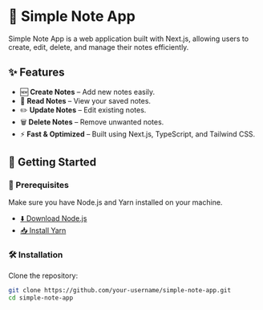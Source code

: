 # 📝 Simple Note App  

Simple Note App is a web application built with Next.js, allowing users to create, edit, delete, and manage their notes efficiently.  

## ✨ Features  

- 🆕 **Create Notes** – Add new notes easily.  
- 📖 **Read Notes** – View your saved notes.  
- ✏️ **Update Notes** – Edit existing notes.  
- 🗑 **Delete Notes** – Remove unwanted notes.  
- ⚡ **Fast & Optimized** – Built using Next.js, TypeScript, and Tailwind CSS.  

## 🚀 Getting Started  

### 🔧 Prerequisites  
Make sure you have Node.js and Yarn installed on your machine.  
- [⬇️ Download Node.js](https://nodejs.org/)  
- [📥 Install Yarn](https://yarnpkg.com/getting-started/install)  

### 🛠 Installation  

Clone the repository:  
```sh
git clone https://github.com/your-username/simple-note-app.git  
cd simple-note-app  
